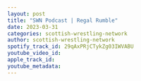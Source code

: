 ```yaml
---
layout: post
title: "SWN Podcast | Regal Rumble"
date: 2023-03-31
categories: scottish-wrestling-network
author: scottish-wrestling-network
spotify_track_id: 29qAxPRjCTykZg03IWVABU
youtube_video_id: 
apple_track_id: 
youtube_metadata: 
---
```

